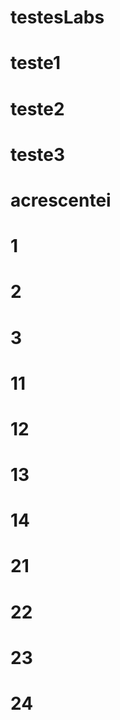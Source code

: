 # testesLabs
# teste1
# teste2
# teste3

# acrescentei
# 1
# 2
# 3
# 11
# 12
# 13
# 14

# 21
# 22
# 23
# 24
